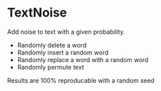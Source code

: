 # TextNoise
Add noise to text with a given probability.
* Randomly delete a word
* Randomly insert a random word
* Randomly replace a word with a random word
* Randomly permute text

Results are 100% reproducable with a random seed
